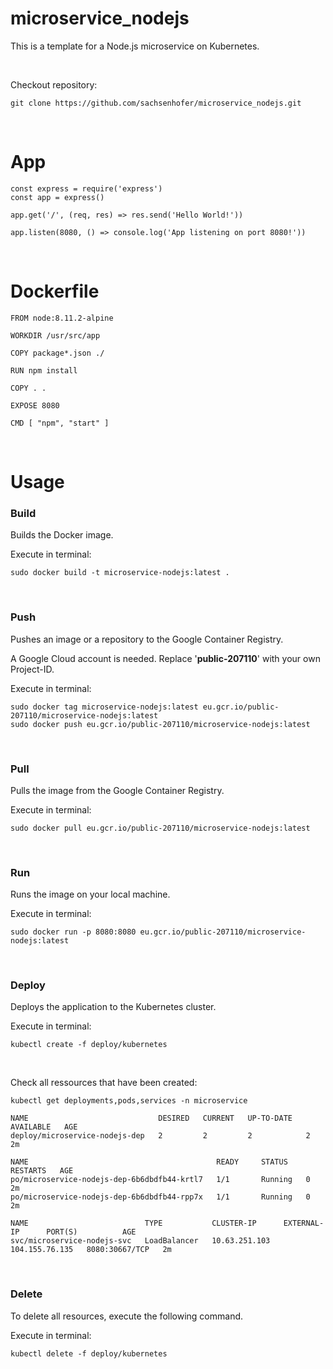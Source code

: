 # microservice_nodejs

This is a template for a Node.js microservice on Kubernetes.

<br>

Checkout repository:

```
git clone https://github.com/sachsenhofer/microservice_nodejs.git
```

<br>

# App

```
const express = require('express')
const app = express()

app.get('/', (req, res) => res.send('Hello World!'))

app.listen(8080, () => console.log('App listening on port 8080!'))
```

<br>

# Dockerfile

```
FROM node:8.11.2-alpine

WORKDIR /usr/src/app

COPY package*.json ./

RUN npm install

COPY . .

EXPOSE 8080

CMD [ "npm", "start" ]
```

<br>

# Usage

### Build

Builds the Docker image.

Execute in terminal:

```
sudo docker build -t microservice-nodejs:latest .
```

<br>

### Push

Pushes an image or a repository to the Google Container Registry.

A Google Cloud account is needed. Replace '__public-207110__' with your own Project-ID.

Execute in terminal:

```
sudo docker tag microservice-nodejs:latest eu.gcr.io/public-207110/microservice-nodejs:latest
sudo docker push eu.gcr.io/public-207110/microservice-nodejs:latest
```

<br>

### Pull

Pulls the image from the Google Container Registry.

Execute in terminal:

```
sudo docker pull eu.gcr.io/public-207110/microservice-nodejs:latest
```

<br>

### Run

Runs the image on your local machine.

Execute in terminal:

```
sudo docker run -p 8080:8080 eu.gcr.io/public-207110/microservice-nodejs:latest
```

<br>

### Deploy

Deploys the application to the Kubernetes cluster.

Execute in terminal:

```
kubectl create -f deploy/kubernetes
```

<br>

Check all ressources that have been created:

```
kubectl get deployments,pods,services -n microservice
```

```
NAME                             DESIRED   CURRENT   UP-TO-DATE   AVAILABLE   AGE
deploy/microservice-nodejs-dep   2         2         2            2           2m

NAME                                          READY     STATUS    RESTARTS   AGE
po/microservice-nodejs-dep-6b6dbdfb44-krtl7   1/1       Running   0          2m
po/microservice-nodejs-dep-6b6dbdfb44-rpp7x   1/1       Running   0          2m

NAME                          TYPE           CLUSTER-IP      EXTERNAL-IP      PORT(S)          AGE
svc/microservice-nodejs-svc   LoadBalancer   10.63.251.103   104.155.76.135   8080:30667/TCP   2m
```

<br>

### Delete

To delete all resources, execute the following command.

Execute in terminal:

```
kubectl delete -f deploy/kubernetes
```
